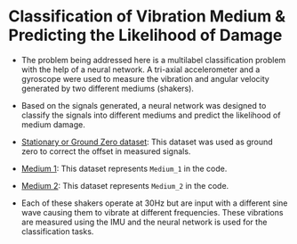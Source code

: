# Classification of Vibration Medium & Predicting the Likelihood of Damage

- The problem being addressed here is a multilabel classification problem with the help of a neural network. A tri-axial accelerometer and a gyroscope were used to measure the vibration and angular velocity generated by two different mediums (shakers).
- Based on the signals generated, a neural network was designed to classify the signals into different mediums and predict the likelihood of medium damage.

- [Stationary or Ground Zero dataset](Project/stationary_output.csv): This dataset was used as ground zero to correct the offset in measured signals.
- [Medium 1](Project/vib_30hz_upright.csv): This dataset represents `Medium_1` in the code.
- [Medium 2](Project/vib_30hz_rig.csv): This dataset represents `Medium_2` in the code.
- Each of these shakers operate at 30Hz but are input with a different sine wave causing them to vibrate at different frequencies. These vibrations are measured using the IMU and the neural network is used for the classification tasks. 
